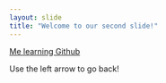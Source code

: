```yaml
---
layout: slide
title: "Welcome to our second slide!"
---
```

[Me learning Github](https://user-images.githubusercontent.com/86025814/123864416-597c4880-d8f0-11eb-9ef0-4bbcde22c25f.png)

Use the left arrow to go back!
